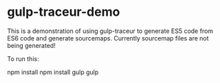gulp-traceur-demo
=================

This is a demonstration of using gulp-traceur to generate ES5 code from ES6 code and generate sourcemaps.
Currently sourcemap files are not being generated!

To run this:

npm install
npm install gulp
gulp
